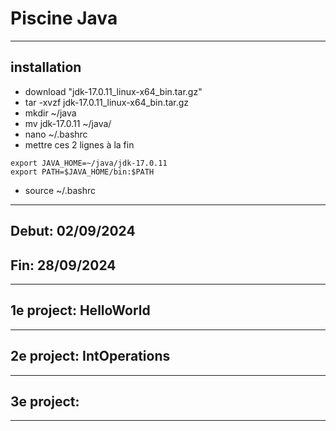 # Piscine Java

*****************************************************
## installation

- download "jdk-17.0.11_linux-x64_bin.tar.gz"
- tar -xvzf jdk-17.0.11_linux-x64_bin.tar.gz
- mkdir ~/java
- mv jdk-17.0.11 ~/java/
- nano ~/.bashrc
- mettre ces 2 lignes à la fin
```
export JAVA_HOME=~/java/jdk-17.0.11
export PATH=$JAVA_HOME/bin:$PATH
```
- source ~/.bashrc

*****************************************************

## Debut: 02/09/2024
## Fin: 28/09/2024

*****************************************************

## 1e project: HelloWorld

*****************************************************

## 2e project: IntOperations

*****************************************************

## 3e project: 

*****************************************************